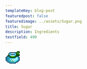 ```yaml
---
templateKey: blog-post
featuredpost: false
featuredimage: ../assets/Sugar.png
title: Sugar
description: Ingredients
testfield: 490
---
```

![Sugar](../assets/Sugar.png)